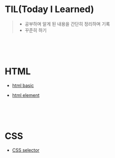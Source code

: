 # TIL(Today I Learned)

>* 공부하며 알게 된 내용을 간단히 정리하며 기록
>* 꾸준히 하기

<br>
<br>
<br>

# HTML
* [html basic][htmlbasiclink]

[htmlbasiclink]: https://github.com/saehakim/TIL/blob/main/HTML/html%20basic.md 
* [html element][htmlelementlink]

[htmlelementlink]: https://github.com/saehakim/TIL/blob/main/HTML/html%20element.md


<br>
<br>
<br>


# CSS
* [CSS selector][cssselectorlink]

[cssselectorlink]: https://github.com/saehakim/TIL/blob/main/CSS/CSS%20selector.md



<br>
<br>

